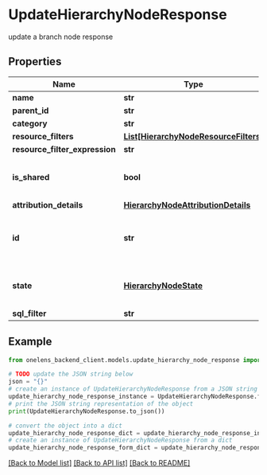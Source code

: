 # UpdateHierarchyNodeResponse

update a branch node response

## Properties

Name | Type | Description | Notes
------------ | ------------- | ------------- | -------------
**name** | **str** |  | 
**parent_id** | **str** |  | 
**category** | **str** |  | 
**resource_filters** | [**List[HierarchyNodeResourceFilters]**](HierarchyNodeResourceFilters.md) |  | [optional] 
**resource_filter_expression** | **str** |  | [optional] 
**is_shared** | **bool** | is this node a shared node or not. | [optional] [default to False]
**attribution_details** | [**HierarchyNodeAttributionDetails**](HierarchyNodeAttributionDetails.md) |  | [optional] 
**id** | **str** | The unique identifier of the hierarchy node. | 
**state** | [**HierarchyNodeState**](HierarchyNodeState.md) | The state of the hierarchy node. | 
**sql_filter** | **str** |  | [optional] 

## Example

```python
from onelens_backend_client.models.update_hierarchy_node_response import UpdateHierarchyNodeResponse

# TODO update the JSON string below
json = "{}"
# create an instance of UpdateHierarchyNodeResponse from a JSON string
update_hierarchy_node_response_instance = UpdateHierarchyNodeResponse.from_json(json)
# print the JSON string representation of the object
print(UpdateHierarchyNodeResponse.to_json())

# convert the object into a dict
update_hierarchy_node_response_dict = update_hierarchy_node_response_instance.to_dict()
# create an instance of UpdateHierarchyNodeResponse from a dict
update_hierarchy_node_response_form_dict = update_hierarchy_node_response.from_dict(update_hierarchy_node_response_dict)
```
[[Back to Model list]](../README.md#documentation-for-models) [[Back to API list]](../README.md#documentation-for-api-endpoints) [[Back to README]](../README.md)


